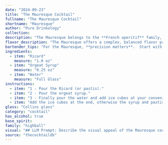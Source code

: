 ```yaml
---
date: "2024-09-23"
title: "The Mauresque Cocktail"
fullname: "The Mauresque Cocktail"
shortname: "Mauresque"
author: "Pure Drinkology"
collection:
description: "The Mauresque belongs to the **French aperitif** family, a category known for its refreshing and stimulating qualities. This specific cocktail hails from the **southern region of France**, likely originating in the early 20th century, during the rise of Ricard's popularity. "
flavor_description: "The Mauresque offers a complex, balanced flavor profile. The anise-forward Ricard provides a distinctive licorice note, while the Orgeat syrup adds a sweet, almond-like sweetness. The water balances the sweetness and bitterness, creating a refreshing and slightly herbal finish. The overall experience is reminiscent of a sophisticated, slightly bitter herbal liqueur with subtle floral hints. "
bartender_tips: "For the Mauresque, **precision matters**.  Start with chilled Ricard, and use a good quality orgeat syrup.  Measure carefully, as the balance is delicate.  Don't over-dilute with water – a splash is all you need to brighten the flavors.  Stir gently to ensure a smooth blend.  Serve in a chilled coupe or martini glass for maximum enjoyment. "
ingredients:
  - item: "Ricard"
    measure: "1.0 oz"
  - item: "Orgeat Syrup"
    measure: "0.25 oz"
  - item: "Water"
    measure: "Full Glass"
instructions:
  - item: "1 - Pour the Ricard (or pastis)."
  - item: "2 - Pour the orgeat syrup."
  - item: "3 - Finally pour the water and add ice cubes at your convenience."
  - item: "Add the ice cubes at the end, otherwise the syrup and pastis do not mix well."
glass: "Collins glass"
category: "cocktail"
has_alcohol: true
base_spirit:
family: "highball"
visual: "## LLM Prompt: Describe the visual appeal of the Mauresque cocktail, crafted with Ricard, Orgeat Syrup, and water. **Consider these aspects in your description:*** **Color:** How does the combination of Ricard's anise-tinged yellow and Orgeat syrup's milky white play out? Is the drink a vibrant yellow, a hazy pale yellow, or something else entirely?* **Texture:** How does the water affect the overall texture? Is the drink clear and refreshing, or does it have a slight cloudiness?* **Presentation:** Would you serve this drink in a tall glass with ice, or a coupe glass for a more elegant presentation? Does the ice melt and create a dilution effect, or is it best enjoyed neat?* **Other visual elements:** Does the drink have a distinct aroma that contributes to its overall appeal? Does it evoke any particular imagery, like a sunset over the Mediterranean or a fragrant blossom?**Overall, aim for a description that captures the Mauresque's visual essence, enticing readers to imagine its appearance and taste.** "
source: "thecocktaildb"
---
```



